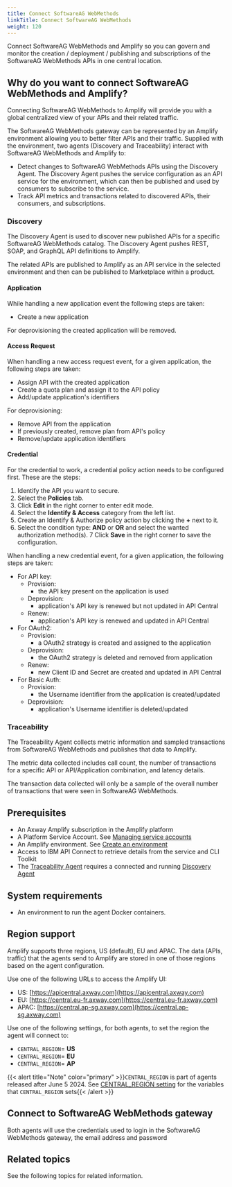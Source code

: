 ```yaml
---
title: Connect SoftwareAG WebMethods
linkTitle: Connect SoftwareAG WebMethods
weight: 120
---
```

Connect SoftwareAG WebMethods and Amplify so you can govern and monitor the creation / deployment / publishing and subscriptions of the SoftwareAG WebMethods APIs in one central location.

## Why do you want to connect SoftwareAG WebMethods and Amplify?

Connecting SoftwareAG WebMethods to Amplify will provide you with a global centralized view of your APIs and their related traffic.

The SoftwareAG WebMethods gateway can be represented by an Amplify environment allowing you to better filter APIs and their traffic. Supplied with the environment, two agents (Discovery and Traceability) interact with SoftwareAG WebMethods and Amplify to:

* Detect changes to SoftwareAG WebMethods APIs using the Discovery Agent. The Discovery Agent pushes the service configuration as an API service for the environment, which can then be published and used by consumers to subscribe to the service.
* Track API metrics and transactions related to discovered APIs, their consumers, and subscriptions.

### Discovery

The Discovery Agent is used to discover new published APIs for a specific SoftwareAG WebMethods catalog. The Discovery Agent pushes REST, SOAP, and GraphQL API definitions to Amplify.

The related APIs are published to Amplify as an API service in the selected environment and then can be published to Marketplace within a product.

#### Application

While handling a new application event the following steps are taken:

* Create a new application

For deprovisioning the created application will be removed.

#### Access Request

When handling a new access request event, for a given application, the following steps are taken:

* Assign API with the created application
* Create a quota plan and assign it to the API policy
* Add/update application's identifiers

For deprovisioning:

* Remove API from the application
* If previously created, remove plan from API's policy
* Remove/update application identifiers

#### Credential

For the credential to work, a credential policy action needs to be configured first. These are the steps:

1. Identify the API you want to secure.
2. Select the **Policies** tab.
3. Click **Edit** in the right corner to enter edit mode.
4. Select the **Identify & Access** category from the left list.
5. Create an Identify & Authorize policy action by clicking the **+** next to it.
6. Select the condition type: **AND** or **OR** and select the wanted authorization method(s).
7 Click **Save** in the right corner to save the configuration.

When handling a new credential event, for a given application, the following steps are taken:

* For API key:
    * Provision:
        * the API key present on the application is used
    * Deprovision:
        * application's API key is renewed but not updated in API Central
    * Renew:
        * application's API key is renewed and updated in API Central
* For OAuth2:
    * Provision:
        * a OAuth2 strategy is created and assigned to the application
    * Deprovision:
        * the OAuth2 strategy is deleted and removed from application
    * Renew:
        * new Client ID and Secret are created and updated in API Central
* For Basic Auth:
    * Provision:
        * the Username identifier from the application is created/updated
    * Deprovision:
        * application's Username identifier is deleted/updated

### Traceability

The Traceability Agent collects metric information and sampled transactions from SoftwareAG WebMethods and publishes that data to Amplify.

The metric data collected includes call count, the number of transactions for a specific API or API/Application combination, and latency details.

The transaction data collected will only be a sample of the overall number of transactions that were seen in SoftwareAG WebMethods.

## Prerequisites

* An Axway Amplify subscription in the Amplify platform
* A Platform Service Account. See [Managing service accounts](https://docs.axway.com/bundle/platform-management/page/docs/management_guide/organizations/managing_organizations/index.html#managing-service-accounts)
* An Amplify environment. See [Create an environment](/docs/integrate_with_central/cli_central/cli_environments/)
* Access to IBM API Connect to retrieve details from the service and CLI Toolkit
* The [Traceability Agent](#traceability) requires a connected and running [Discovery Agent](#discovery)

## System requirements

* An environment to run the agent Docker containers.

## Region support

Amplify supports three regions, US (default), EU and APAC. The data (APIs, traffic) that the agents send to Amplify are stored in one of those regions based on the agent configuration.

Use one of the following URLs to access the Amplify UI:

* US: [https://apicentral.axway.com](https://apicentral.axway.com)
* EU: [https://central.eu-fr.axway.com](https://central.eu-fr.axway.com)
* APAC: [https://central.ap-sg.axway.com](https://central.ap-sg.axway.com)

Use one of the following settings, for both agents, to set the region the agent will connect to:

* `CENTRAL_REGION`= **US**
* `CENTRAL_REGION`= **EU**
* `CENTRAL_REGION`= **AP**

{{< alert title="Note" color="primary" >}}`CENTRAL_REGION` is part of agents released after June 5 2024. See [CENTRAL_REGION setting](/docs/connect_manage_environ/connected_agent_common_reference/network_traffic#central_region-setting) for the variables that `CENTRAL_REGION` sets{{< /alert >}}

## Connect to SoftwareAG WebMethods gateway

Both agents will use the credentials used to login in the SoftwareAG WebMethods gateway, the email address and password

## Related topics

See the following topics for related information.

